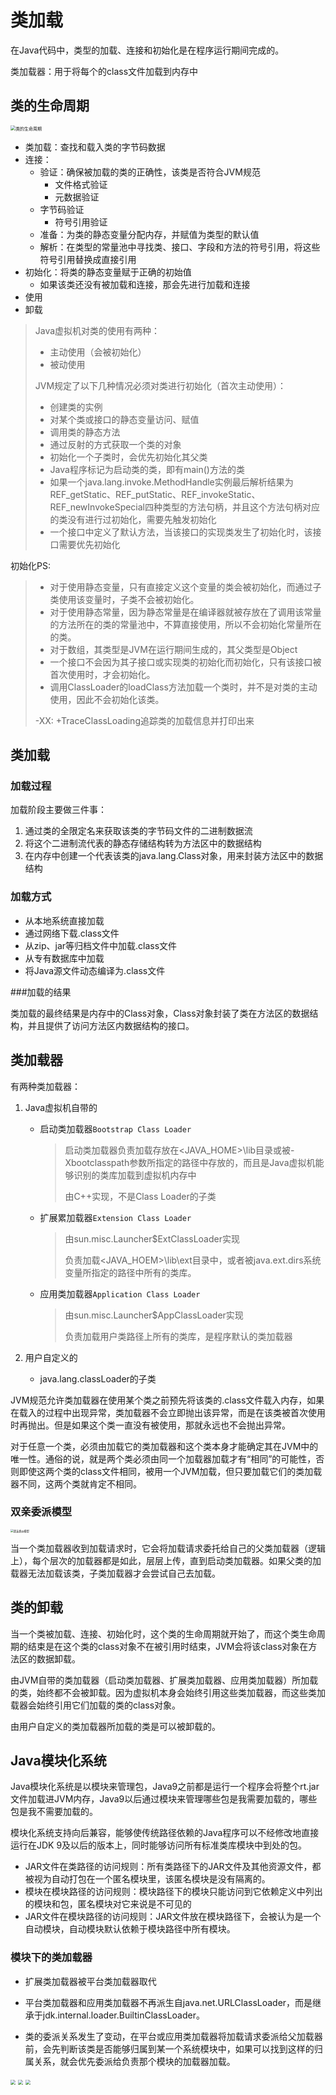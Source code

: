 # 类加载

在Java代码中，类型的加载、连接和初始化是在程序运行期间完成的。

类加载器：用于将每个的class文件加载到内存中

## 类的生命周期

<img src="img/类的生命周期.png" alt="类的生命周期" style="zoom:50%;" />

* 类加载：查找和载入类的字节码数据
* 连接：
  * 验证：确保被加载的类的正确性，该类是否符合JVM规范
    * 文件格式验证
    * 元数据验证
  * 字节码验证
    * 符号引用验证
  * 准备：为类的静态变量分配内存，并赋值为类型的默认值
  * 解析：在类型的常量池中寻找类、接口、字段和方法的符号引用，将这些符号引用替换成直接引用
* 初始化：将类的静态变量赋于正确的初始值
  * 如果该类还没有被加载和连接，那会先进行加载和连接
* 使用
* 卸载

> Java虚拟机对类的使用有两种：
>
> * 主动使用（会被初始化）
> * 被动使用
>
> JVM规定了以下几种情况必须对类进行初始化（首次主动使用）：
>
> * 创建类的实例
> * 对某个类或接口的静态变量访问、赋值
> * 调用类的静态方法
> * 通过反射的方式获取一个类的对象
> * 初始化一个子类时，会优先初始化其父类
> * Java程序标记为启动类的类，即有main()方法的类
> * 如果一个java.lang.invoke.MethodHandle实例最后解析结果为REF_getStatic、REF_putStatic、REF_invokeStatic、REF_newInvokeSpecial四种类型的方法句柄，并且这个方法句柄对应的类没有进行过初始化，需要先触发初始化
> * 一个接口中定义了默认方法，当该接口的实现类发生了初始化时，该接口需要优先初始化

初始化PS:

> * 对于使用静态变量，只有直接定义这个变量的类会被初始化，而通过子类使用该变量时，子类不会被初始化。
> * 对于使用静态常量，因为静态常量是在编译器就被存放在了调用该常量的方法所在的类的常量池中，不算直接使用，所以不会初始化常量所在的类。
> * 对于数组，其类型是JVM在运行期间生成的，其父类型是Object
> * 一个接口不会因为其子接口或实现类的初始化而初始化，只有该接口被首次使用时，才会初始化。
> * 调用ClassLoader的loadClass方法加载一个类时，并不是对类的主动使用，因此不会初始化该类。
>
> -XX: +TraceClassLoading追踪类的加载信息并打印出来

## 类加载

### 加载过程

加载阶段主要做三件事：

1. 通过类的全限定名来获取该类的字节码文件的二进制数据流
2. 将这个二进制流代表的静态存储结构转为方法区中的数据结构
3. 在内存中创建一个代表该类的java.lang.Class对象，用来封装方法区中的数据结构

### 加载方式

* 从本地系统直接加载
* 通过网络下载.class文件
* 从zip、jar等归档文件中加载.class文件
* 从专有数据库中加载
* 将Java源文件动态编译为.class文件

###加载的结果

类加载的最终结果是内存中的Class对象，Class对象封装了类在方法区的数据结构，并且提供了访问方法区内数据结构的接口。

## 类加载器

有两种类加载器：

1. Java虚拟机自带的

   * 启动类加载器`Bootstrap Class Loader`

     > 启动类加载器负责加载存放在<JAVA_HOME>\lib目录或被-Xbootclasspath参数所指定的路径中存放的，而且是Java虚拟机能够识别的类库加载到虚拟机内存中
     >
     > 由C++实现，不是Class Loader的子类

   * 扩展累加载器`Extension Class Loader`

     > 由sun.misc.Launcher$ExtClassLoader实现
     >
     > 负责加载<JAVA_HOEM>\lib\ext目录中，或者被java.ext.dirs系统变量所指定的路径中所有的类库。

   * 应用类加载器`Application Class Loader`

     > 由sun.misc.Launcher$AppClassLoader实现
     >
     > 负责加载用户类路径上所有的类库，是程序默认的类加载器

2. 用户自定义的

   * java.lang.classLoader的子类

JVM规范允许类加载器在使用某个类之前预先将该类的.class文件载入内存，如果在载入的过程中出现异常，类加载器不会立即抛出该异常，而是在该类被首次使用时再抛出。但是如果这个类一直没有被使用，那就永远也不会抛出异常。

对于任意一个类，必须由加载它的类加载器和这个类本身才能确定其在JVM中的唯一性。通俗的说，就是两个类必须由同一个加载器加载才有“相同”的可能性，否则即使这两个类的class文件相同，被用一个JVM加载，但只要加载它们的类加载器不同，这两个类就肯定不相同。

### 双亲委派模型

<img src="img/双亲委派模型.png" alt="双亲委派模型" style="zoom:30%;" />

当一个类加载器收到加载请求时，它会将加载请求委托给自己的父类加载器（逻辑上），每个层次的加载器都是如此，层层上传，直到启动类加载器。如果父类的加载器无法加载该类，子类加载器才会尝试自己去加载。

## 类的卸载

当一个类被加载、连接、初始化时，这个类的生命周期就开始了，而这个类生命周期的结束是在这个类的class对象不在被引用时结束，JVM会将该class对象在方法区的数据卸载。

由JVM自带的类加载器（启动类加载器、扩展类加载器、应用类加载器）所加载的类，始终都不会被卸载。因为虚拟机本身会始终引用这些类加载器，而这些类加载器会始终引用它们加载的类的class对象。

由用户自定义的类加载器所加载的类是可以被卸载的。

## Java模块化系统

Java模块化系统是以模块来管理包，Java9之前都是运行一个程序会将整个rt.jar文件加载进JVM内存，Java9以后通过模块来管理哪些包是我需要加载的，哪些包是我不需要加载的。

模块化系统支持向后兼容，能够使传统路径依赖的Java程序可以不经修改地直接运行在JDK 9及以后的版本上，同时能够访问所有标准类库模块中到处的包。

* JAR文件在类路径的访问规则：所有类路径下的JAR文件及其他资源文件，都被视为自动打包在一个匿名模块里，该匿名模块是没有隔离的。
* 模块在模块路径的访问规则：模块路径下的模块只能访问到它依赖定义中列出的模块和包，匿名模块对它来说是不可见的
* JAR文件在模块路径的访问规则：JAR文件放在模块路径下，会被认为是一个自动模块，自动模块默认依赖于模块路径中所有模块。

### 模块下的类加载器

* 扩展类加载器被平台类加载器取代

* 平台类加载器和应用类加载器不再派生自java.net.URLClassLoader，而是继承于jdk.internal.loader.BuiltinClassLoader。
* 类的委派关系发生了变动，在平台或应用类加载器将加载请求委派给父加载器前，会先判断该类是否能够归属到某一个系统模块中，如果可以找到这样的归属关系，就会优先委派给负责那个模块的加载器加载。

<img src="img/启动类加载器负责加载的模块.png" style="zoom:50%;" />

<img src="img/平台类加载器负责加载的模块.png" style="zoom:50%;" />

<img src="img/应用类加载器负责加载的模块.png" style="zoom:50%;" />

